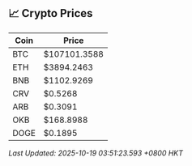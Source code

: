 ## 📈 Crypto Prices

| Coin | Price |
| ---- | ----- |
| BTC | $107101.3588 |
| ETH | $3894.2463 |
| BNB | $1102.9269 |
| CRV | $0.5268 |
| ARB | $0.3091 |
| OKB | $168.8988 |
| DOGE | $0.1895 |

_Last Updated: 2025-10-19 03:51:23.593 +0800 HKT_
